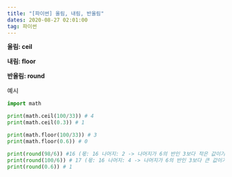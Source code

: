 ```yaml
---
title: "[파이썬] 올림, 내림, 반올림"
dates: 2020-08-27 02:01:00
tag: 파이썬
---
```




**올림: ceil**

**내림: floor**

**반올림: round**



예시

```python
import math

print(math.ceil(100/33)) # 4
print(math.ceil(0.3)) # 1

print(math.floor(100/33)) # 3
print(math.floor(0.6)) # 0

print(round(98/6)) #16 (몫: 16 나머지: 2 -> 나머지가 6의 반인 3보다 작은 값이기 때문에 내림 !)
print(round(100/6)) # 17 (몫: 16 나머지: 4 -> 나머지가 6의 반인 3보다 큰 값이기 때문에 올림!)
print(round(0.6)) # 1
```



